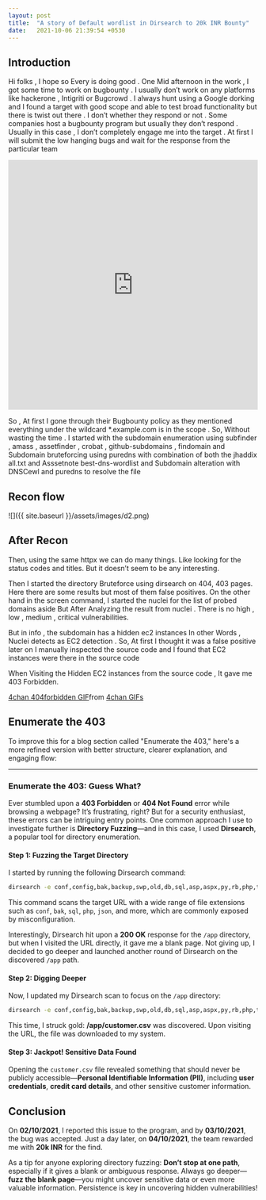 ```yaml
---
layout: post
title:  "A story of Default wordlist in Dirsearch to 20k INR Bounty"
date:   2021-10-06 21:39:54 +0530
---
```


## Introduction 

Hi folks , I hope so Every is doing good . One Mid afternoon in the work , I got some time to work on bugbounty . I usually don’t work on any platforms like hackerone , Intigriti or Bugcrowd . I always hunt using a Google dorking and I found a target with good scope and able to test broad functionality but there is twist out there . I don’t whether they respond or not . Some companies host a bugbounty program but usually they don’t respond . Usually in this case , I don’t completely engage me into the target . At first I will submit the low hanging bugs and wait for the response from the particular team

<div style="width:100%;height:0;padding-bottom:100%;position:relative;"><iframe src="https://giphy.com/embed/VbE1xtnPHx6D34GXhv" width="100%" height="100%" style="position:absolute" frameBorder="0" class="giphy-embed" allowFullScreen></iframe></div><p><a href="https://giphy.com/gifs/outlander-tv-season-5-starz-VbE1xtnPHx6D34GXhv"></a></p>

So , At first I gone through their Bugbounty policy as they mentioned everything under the wildcard *.example.com is in the scope . So, Without wasting the time . I started with the subdomain enumeration using subfinder , amass , assetfinder , crobat , github-subdomains , findomain and Subdomain bruteforcing using puredns with combination of both the jhaddix all.txt and Asssetnote best-dns-wordlist and Subdomain alteration with DNSCewl and puredns to resolve the file

## Recon flow 

![]({{ site.baseurl }}/assets/images/d2.png)

## After Recon 

Then, using the same httpx we can do many things. Like looking for the status codes and titles. But it doesn’t seem to be any interesting. 

Then I started the directory Bruteforce using dirsearch on 404, 403 pages. Here there are some results but most of them false positives. On the other hand in the screen command, I started the nuclei for the list of probed domains aside But After Analyzing the result from nuclei . There is no high , low , medium , critical vulnerabilities. 

But in info , the subdomain has a hidden ec2 instances In other Words , Nuclei detects as EC2 detection . So, At first I thought it was a false positive later on I manually inspected the source code and I found that EC2 instances were there in the source code

When Visiting the Hidden EC2 instances from the source code , It gave me 403 Forbidden.

<div class="tenor-gif-embed" data-postid="14785562" data-share-method="host" data-aspect-ratio="1.66667" data-width="100%"><a href="https://tenor.com/view/4chan-404forbidden-403forbidden-404girl-anime-gif-14785562">4chan 404forbidden GIF</a>from <a href="https://tenor.com/search/4chan-gifs">4chan GIFs</a></div> <script type="text/javascript" async src="https://tenor.com/embed.js"></script>

## Enumerate the 403

To improve this for a blog section called "Enumerate the 403," here's a more refined version with better structure, clearer explanation, and engaging flow:

---

### Enumerate the 403: Guess What?

Ever stumbled upon a **403 Forbidden** or **404 Not Found** error while browsing a webpage? It’s frustrating, right? But for a security enthusiast, these errors can be intriguing entry points. One common approach I use to investigate further is **Directory Fuzzing**—and in this case, I used **Dirsearch**, a popular tool for directory enumeration.

#### Step 1: Fuzzing the Target Directory

I started by running the following Dirsearch command:

```bash
dirsearch -e conf,config,bak,backup,swp,old,db,sql,asp,aspx,py,rb,php,tar,log,txt,json,xml,zip -u https://target
```

This command scans the target URL with a wide range of file extensions such as `conf`, `bak`, `sql`, `php`, `json`, and more, which are commonly exposed by misconfiguration.

Interestingly, Dirsearch hit upon a **200 OK** response for the `/app` directory, but when I visited the URL directly, it gave me a blank page. Not giving up, I decided to go deeper and launched another round of Dirsearch on the discovered `/app` path.

#### Step 2: Digging Deeper

Now, I updated my Dirsearch scan to focus on the `/app` directory:

```bash
dirsearch -e conf,config,bak,backup,swp,old,db,sql,asp,aspx,py,rb,php,tar,log,txt,json,xml,zip -u https://target/app
```

This time, I struck gold: **/app/customer.csv** was discovered. Upon visiting the URL, the file was downloaded to my system.

#### Step 3: Jackpot! Sensitive Data Found

Opening the `customer.csv` file revealed something that should never be publicly accessible—**Personal Identifiable Information (PII)**, including **user credentials**, **credit card details**, and other sensitive customer information. 


## Conclusion

On **02/10/2021**, I reported this issue to the program, and by **03/10/2021**, the bug was accepted. Just a day later, on **04/10/2021**, the team rewarded me with **20k INR** for the find.

As a tip for anyone exploring directory fuzzing: **Don’t stop at one path**, especially if it gives a blank or ambiguous response. Always go deeper—**fuzz the blank page**—you might uncover sensitive data or even more valuable information. Persistence is key in uncovering hidden vulnerabilities!